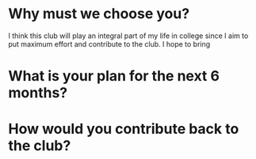 # Why must we choose you?
I think this club will play an integral part of my life in college since I aim to put maximum effort and contribute to the club.
I hope to bring 
# What is your plan for the next 6 months?

# How would you contribute back to the club?
# 
